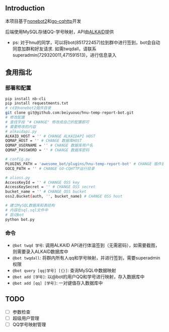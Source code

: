 ## Introduction

本项目基于<a href="https://github.com/nonebot/nonebot2">nonebot2</a>和<a href="https://github.com/Mrs4s/go-cqhttp">go-cqhttp</a>开发

后端使用MySQL存储QQ-学号映射，API由<a href="https://github.com/QIN2DIM/CampusDailyAutoSign">ALKAID</a>提供

- ps: 对于hnu的同学，可以将bot(851722457)拉到群中进行签到，bot会自动同意加群和好友请求. 如需twqdall，请联系superadmin(729320011,471591513)，进行信息录入

## 食用指北

### 部署和配置

```sh
pip install nb-cli
pip install requestments.txt
# cd到nonebot2插件目录
git clone git@github.com:beiyuouo/hnu-temp-report-bot.git
# 修改配置
# 查找字段 "# CHANGE" 修改成自己的配置即可
# 需要修改的内容
# alkaidapi.py
ALKAID_HOST = '' # CHANGE ALKAIDAPI HOST
QQMAP_HOST = '' # CHANGE 数据库HOST
QQMAP_USERNAME = '' # CHANGE 数据库用户名
QQMAP_PASSWORD = '' # CHANGE 数据库密码

# config.py
PLUGINS_PATH = 'awesome_bot/plugins/hnu-temp-report-bot' # CHANGE 插件目录
GOCQ_PATH = '' # CHANGE GO-CQHTTP运行目录

# alioss.py
AccessKeyId = '' # CHANGE OSS key
AccessKeySecret = '' # CHANGE OSS secret
bucket_name = '' # CHANGE OSS bucket
oss2.Bucket(auth, '', bucket_name) # CHANGE OSS host

# 建立MySQL数据库和表结构
# 内容在sql.sql文件中
# 启动bot
python bot.py
```

### 命令

- `@bot twqd 学号`: 调用ALKAID API进行体温签到（无需密码），如需要截图，则需要录入ALKAID数据库中
- `@bot twqdall`: 将群内所有人qq和学号映射，并进行签到，需要superadmin权限
- `@bot query [qq|学号] [{}]`: 查询MySQL中数据映射
- `@bot add [学号]`: 以@bot的用户QQ和学号进行映射，存入数据库中
- `@bot add [qq] [学号]`: 一对键值存入数据库中

## TODO

- [ ] 参数检查
- [ ] 超级用户管理
- [ ] QQ学号映射管理